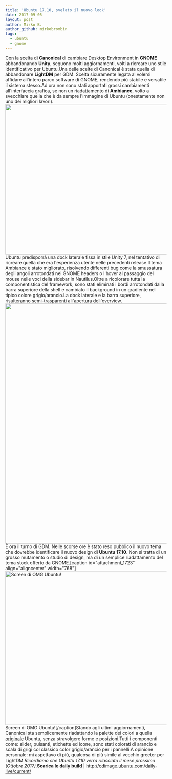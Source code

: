 ```yaml
---
title: 'Ubuntu 17.10, svelato il nuovo look'
date: 2017-09-05
layout: post
author: Mirko B.
author_github: mirkobrombin
tags:
  - ubuntu  
  - gnome
---
```

Con la scelta di <strong>Canonical</strong> di cambiare Desktop Environment in <strong>GNOME</strong> abbandonando <strong>Unity</strong>, seguono molti aggiornamenti, volti a ricreare uno stile identificativo per Ubuntu.Una delle scelte di Canonical è stata quella di abbandonare <strong>LightDM</strong> per GDM. Scelta sicuramente legata al volersi affidare all'intero parco software di GNOME, rendendo più stabile e versatile il sistema stesso.Ad ora non sono stati apportati grossi cambiamenti all'interfaccia grafica, se non un riadattamento di <strong>Ambiance</strong>, volto a svecchiare quella che è da sempre l'immagine di Ubuntu (onestamente non uno dei migliori lavori).<img class="aligncenter size-full wp-image-1725 size-full wp-image-125" src="https://linuxhub.it/wordpress/wp-content/uploads/2017/09/ubuntu-17.10-gnome-shell-ambiance-750x469.jpg" alt="" width="750" height="469" />Ubuntu predisporrà una dock laterale fissa in stile Unity 7, nel tentativo di ricreare quella che era l'esperienza utente nelle precedenti release.Il tema Ambiance è stato migliorato, risolvendo differenti bug come la smussatura degli angoli arrotondati nei GNOME headers o l'hover al passaggio del mouse nelle voci della sidebar in Nautilus.Oltre a ricolorare tutta la componentistica del framework, sono stati eliminati i bordi arrotondati dalla barra superiore della shell e cambiato il background in un gradiente nel tipico colore grigio/arancio.La dock laterale e la barra superiore, risulteranno semi-trasparenti all'apertura dell'overview.<img class="aligncenter wp-image-1727 size-full size-full wp-image-126" src="https://linuxhub.it/wordpress/wp-content/uploads/2017/09/gnome-shell-applications-overview-ubuntu-17.10.jpg" alt="" width="1200" height="751" />È ora il turno di GDM. Nelle scorse ore è stato reso pubblico il nuovo tema che dovrebbe identificare il nuovo design di <strong>Ubuntu 17.10</strong>. Non si tratta di un grosso mutamento o studio di design, ma di un semplice riadattamento del tema stock offerto da GNOME.[caption id="attachment_1723" align="aligncenter" width="768"]<img class="wp-image-1723 size-full size-full wp-image-127" src="https://linuxhub.it/wordpress/wp-content/uploads/2017/09/ubuntu-1710-gdm-login-screen-768x481.jpg" alt="Screen di OMG Ubuntu!" width="768" height="481" /> Screen di OMG Ubuntu![/caption]Stando agli ultimi aggiornamenti, Canonical sta semplicemente riadattando la palette dei colori a quella <a href="http://design.ubuntu.com/brand/colour-palette">originale</a> Ubuntu, senza stravolgere forme e posizioni.Tutti i componenti come: slider, pulsanti, etichette ed icone, sono stati colorati di arancio e scala di grigi col classico color grigio/arancio per i pannelli.A opinione personale: mi aspettavo di più, qualcosa di più simile al vecchio greeter per LightDM.<em>Ricordiamo che Ubuntu 17.10 verrà rilasciato il mese prossimo (Ottobre 2017).</em><strong>Scarica le daily build</strong> | <a href="http://cdimage.ubuntu.com/daily-live/current/">http://cdimage.ubuntu.com/daily-live/current/</a>